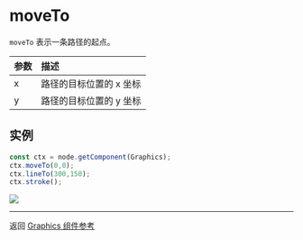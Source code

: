 # moveTo

`moveTo` 表示一条路径的起点。

| 参数 |   描述
| :-------------- | :----------- |
| x | 路径的目标位置的 x 坐标
| y | 路径的目标位置的 y 坐标

## 实例

```ts
const ctx = node.getComponent(Graphics);
ctx.moveTo(0,0);
ctx.lineTo(300,150);
ctx.stroke();
```

<a href="moveTo.png"><img src="moveTo.png"></a>

<hr>

返回 [Graphics 组件参考](../graphics.md)
